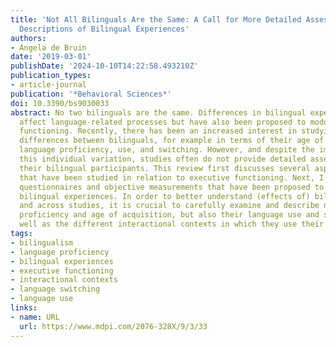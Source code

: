 ```yaml
---
title: 'Not All Bilinguals Are the Same: A Call for More Detailed Assessments and
  Descriptions of Bilingual Experiences'
authors:
- Angela de Bruin
date: '2019-03-01'
publishDate: '2024-10-10T14:22:58.493210Z'
publication_types:
- article-journal
publication: '*Behavioral Sciences*'
doi: 10.3390/bs9030033
abstract: No two bilinguals are the same. Differences in bilingual experiences can
  affect language-related processes but have also been proposed to modulate executive
  functioning. Recently, there has been an increased interest in studying individual
  differences between bilinguals, for example in terms of their age of acquisition,
  language proficiency, use, and switching. However, and despite the importance of
  this individual variation, studies often do not provide detailed assessments of
  their bilingual participants. This review first discusses several aspects of bilingualism
  that have been studied in relation to executive functioning. Next, I review different
  questionnaires and objective measurements that have been proposed to better define
  bilingual experiences. In order to better understand (effects of) bilingualism within
  and across studies, it is crucial to carefully examine and describe not only a bilingual’s
  proficiency and age of acquisition, but also their language use and switching as
  well as the different interactional contexts in which they use their languages.
tags:
- bilingualism
- language proficiency
- bilingual experiences
- executive functioning
- interactional contexts
- language switching
- language use
links:
- name: URL
  url: https://www.mdpi.com/2076-328X/9/3/33
---
```

